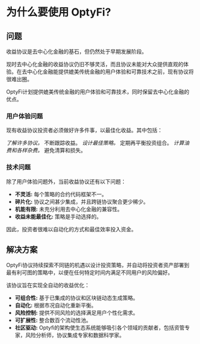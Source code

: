 # 为什么要使用 OptyFi?

## 问题

收益协议是去中心化金融的基石，但仍然处于早期发展阶段。

现时去中心化金融的收益协议仍旧不够灵活，而且协议未能对大众提供直观的体验。在去中心化金融能提供媲美传统金融的用户体验和可靠技术之前，现有协议将很难出圈。

OptyFi计划提供媲美传统金融的用户体验和可靠技术，同时保留去中心化金融的优点。

### 用户体验问题

现有收益协议投资者必须做好许多件事，以最佳化收益。其中包括：

_了解许多协议。_ 不断跟踪收益。 _设计最佳策略。_ 定期再平衡投资组合。 _计算油费和各样杂费。_ 避免清算和损失。

### 技术问题

除了用户体验问题外，当前收益协议还有以下问题：

* **不灵活:** 每个策略的合约代码框架不一。
* **碎片化:** 协议之间甚少集成，并且跨链协议聚合更少稀少。
* **机能有限:** 未充分利用去中心化金融的兼容性。
* **收益未能最佳化:** 策略是手动选择的。

因此，投资者很难以自动化的方式和最佳效率投入资金。

## 解决方案

OptyFi协议持续探索不同链的机遇以设计投资策略，并自动将投资者资产部署到最有利可图的策略中，以便在任何特定时间内满足不同用户的风险偏好。

该协议旨在实现全自动的收益优化：

* **可组合性:** 基于已集成的协议和区块链动态生成策略。
* **自动化:** 根据市况自动化重新平衡。
* **风险控制:** 提供不同风险的选择满足用户个性化需求。
* **可扩展性:** 整合数百个流动性池。
* **社区驱动:** Optyfi的架构使生态系统能够吸引各个领域的贡献者，包括资管专家，风险分析师，协议集成专家和数据科学家。
